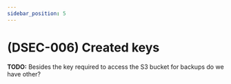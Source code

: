 ```yaml
---
sidebar_position: 5
---
```


# (DSEC-006) Created keys
**TODO:** Besides the key required to access the S3 bucket for backups do we have other?